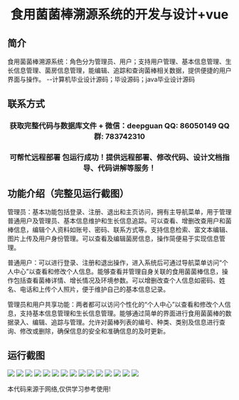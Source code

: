 <p><h1 align="center">食用菌菌棒溯源系统的开发与设计+vue</h1></p>

## 简介
食用菌菌棒溯源系统：角色分为管理员、用户；支持用户管理、基本信息管理、生长信息管理、菌房信息管理，能编辑、追踪和查询菌棒相关数据，提供便捷的用户界面与操作。    --计算机毕业设计源码；毕设源码；java毕业设计源码


## 联系方式
<p><h3 align="center">获取完整代码与数据库文件 + 微信：deepguan QQ: 86050149 QQ群: 783742310</h3></p>
<p><h3 align="center">可帮忙远程部署 包运行成功！提供远程部署、修改代码、设计文档指导、代码讲解等服务！</h3></p>

## 功能介绍（完整见运行截图）
管理员：基本功能包括登录、注册、退出和主页访问，拥有主导航菜单，用于管理普通用户及管理员、基本信息维护和生长信息追踪。可以查看、增删改查用户和菌棒信息，编辑个人资料如账号、密码、联系方式等。支持信息检索、富文本编辑、图片上传及用户身份管理。可以查看及编辑菌房信息，操作简便易于实现信息管理。

普通用户：可以进行登录、注册和退出操作，进入系统后可通过导航菜单访问“个人中心”以查看和修改个人信息。能够查看并管理自身关联的食用菌菌棒信息，操作包括查看菌棒详情、增长情况及环境参数。可以增删改查个人信息如密码、姓名、电话和上传个人照片，便于维护自己的基本信息记录。

管理员和用户共享功能：两者都可以访问个性化的“个人中心”以查看和修改个人信息，支持基本信息管理和生长信息管理。能够通过简单的界面进行食用菌菌棒的数据录入、编辑、追踪与管理。允许对菌棒列表的编号、种类、类别及信息进行查询、修改或删除，确保信息的安全和准确信息的及时更新。


## 运行截图
![](https://bs-1329754181.cos.ap-shanghai.myqcloud.com/ssm/MushroomCultivationTraceabilitySystem/img/001.jpg)
![](https://bs-1329754181.cos.ap-shanghai.myqcloud.com/ssm/MushroomCultivationTraceabilitySystem/img/002.jpg)
![](https://bs-1329754181.cos.ap-shanghai.myqcloud.com/ssm/MushroomCultivationTraceabilitySystem/img/003.jpg)
![](https://bs-1329754181.cos.ap-shanghai.myqcloud.com/ssm/MushroomCultivationTraceabilitySystem/img/004.jpg)
![](https://bs-1329754181.cos.ap-shanghai.myqcloud.com/ssm/MushroomCultivationTraceabilitySystem/img/005.jpg)
![](https://bs-1329754181.cos.ap-shanghai.myqcloud.com/ssm/MushroomCultivationTraceabilitySystem/img/006.jpg)
![](https://bs-1329754181.cos.ap-shanghai.myqcloud.com/ssm/MushroomCultivationTraceabilitySystem/img/007.jpg)
![](https://bs-1329754181.cos.ap-shanghai.myqcloud.com/ssm/MushroomCultivationTraceabilitySystem/img/008.jpg)
![](https://bs-1329754181.cos.ap-shanghai.myqcloud.com/ssm/MushroomCultivationTraceabilitySystem/img/009.jpg)
![](https://bs-1329754181.cos.ap-shanghai.myqcloud.com/ssm/MushroomCultivationTraceabilitySystem/img/010.jpg)
![](https://bs-1329754181.cos.ap-shanghai.myqcloud.com/ssm/MushroomCultivationTraceabilitySystem/img/011.jpg)
![](https://bs-1329754181.cos.ap-shanghai.myqcloud.com/ssm/MushroomCultivationTraceabilitySystem/img/012.jpg)
![](https://bs-1329754181.cos.ap-shanghai.myqcloud.com/ssm/MushroomCultivationTraceabilitySystem/img/013.jpg)
![](https://bs-1329754181.cos.ap-shanghai.myqcloud.com/ssm/MushroomCultivationTraceabilitySystem/img/014.jpg)
![](https://bs-1329754181.cos.ap-shanghai.myqcloud.com/ssm/MushroomCultivationTraceabilitySystem/img/015.jpg)

<p>本代码来源于网络,仅供学习参考使用!</p>
